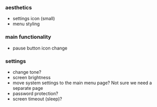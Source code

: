 ### aesthetics
- settings icon (small)
- menu styling

### main functionality
- pause button icon change

### settings
- change tone?
- screen brightness
- move system settings to the main menu page? Not sure we need a separate page
- password protection?
- screen timeout (sleep)?
